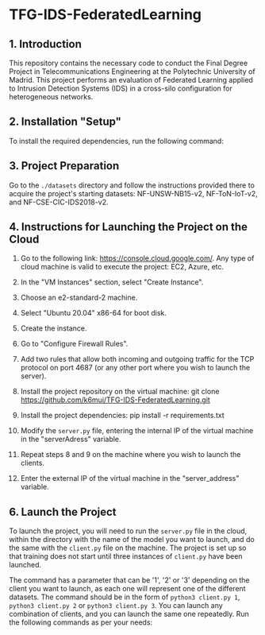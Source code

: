 # TFG-IDS-FederatedLearning

## 1. Introduction
This repository contains the necessary code to conduct the Final Degree Project in Telecommunications Engineering at the Polytechnic University of Madrid. This project performs an evaluation of Federated Learning applied to Intrusion Detection Systems (IDS) in a cross-silo configuration for heterogeneous networks.

## 2. Installation "Setup"
To install the required dependencies, run the following command:


## 3. Project Preparation
Go to the `./datasets` directory and follow the instructions provided there to acquire the project's starting datasets: NF-UNSW-NB15-v2, NF-ToN-IoT-v2, and NF-CSE-CIC-IDS2018-v2.

## 4. Instructions for Launching the Project on the Cloud
1. Go to the following link: https://console.cloud.google.com/. Any type of cloud machine is valid to execute the project: EC2, Azure, etc.
2. In the "VM Instances" section, select "Create Instance".
3. Choose an e2-standard-2 machine.
4. Select "Ubuntu 20.04" x86-64 for boot disk.
5. Create the instance.
6. Go to "Configure Firewall Rules".
7. Add two rules that allow both incoming and outgoing traffic for the TCP protocol on port 4687 (or any other port where you wish to launch the server).
8. Install the project repository on the virtual machine: git clone https://github.com/k6mui/TFG-IDS-FederatedLearning.git

9. Install the project dependencies: pip install -r requirements.txt

10. Modify the `server.py` file, entering the internal IP of the virtual machine in the "serverAdress" variable.
11. Repeat steps 8 and 9 on the machine where you wish to launch the clients.
12. Enter the external IP of the virtual machine in the "server_address" variable.

## 6. Launch the Project
To launch the project, you will need to run the `server.py` file in the cloud, within the directory with the name of the model you want to launch, and do the same with the `client.py` file on the machine. The project is set up so that training does not start until three instances of `client.py` have been launched.

The command has a parameter that can be '1', '2' or '3' depending on the client you want to launch, as each one will represent one of the different datasets. The command should be in the form of `python3 client.py 1`, `python3 client.py 2` or `python3 client.py 3`. You can launch any combination of clients, and you can launch the same one repeatedly.
Run the following commands as per your needs:




